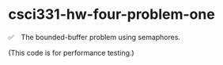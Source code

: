 # csci331-hw-four-problem-one
✅　The bounded-buffer problem using semaphores.

   (This code is for performance testing.)
